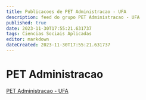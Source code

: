 ```yaml
---
title: Publicacoes de PET Administracao - UFA
description: feed do grupo PET Administracao - UFA
published: true
date: 2023-11-30T17:55:21.631737
tags: Ciencias Sociais Aplicadas
editor: markdown
dateCreated: 2023-11-30T17:55:21.631737
---
```


# PET Administracao
[PET Administracao - UFA](/grupo/65PETAdministracaoUFA.md)